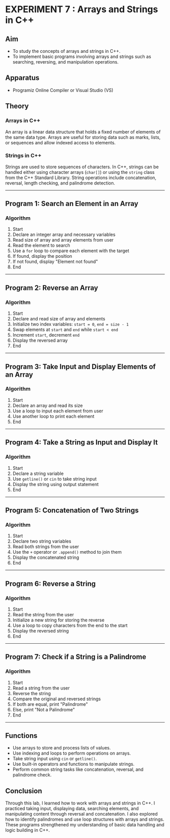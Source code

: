# EXPERIMENT 7 : Arrays and Strings in C++

## Aim
- To study the concepts of arrays and strings in C++.
- To implement basic programs involving arrays and strings such as searching, reversing, and manipulation operations.

## Apparatus
- Programiz Online Compiler or Visual Studio (VS)

## Theory

### Arrays in C++
An array is a linear data structure that holds a fixed number of elements of the same data type. Arrays are useful for storing data such as marks, lists, or sequences and allow indexed access to elements.

### Strings in C++
Strings are used to store sequences of characters. In C++, strings can be handled either using character arrays (`char[]`) or using the `string` class from the C++ Standard Library. String operations include concatenation, reversal, length checking, and palindrome detection.

---

## Program 1: Search an Element in an Array

### Algorithm
1. Start  
2. Declare an integer array and necessary variables  
3. Read size of array and array elements from user  
4. Read the element to search  
5. Use a `for` loop to compare each element with the target  
6. If found, display the position  
7. If not found, display "Element not found"  
8. End

---

## Program 2: Reverse an Array

### Algorithm
1. Start  
2. Declare and read size of array and elements  
3. Initialize two index variables: `start = 0`, `end = size - 1`  
4. Swap elements at `start` and `end` while `start < end`  
5. Increment `start`, decrement `end`  
6. Display the reversed array  
7. End

---

## Program 3: Take Input and Display Elements of an Array

### Algorithm
1. Start  
2. Declare an array and read its size  
3. Use a loop to input each element from user  
4. Use another loop to print each element  
5. End

---

## Program 4: Take a String as Input and Display It

### Algorithm
1. Start  
2. Declare a string variable  
3. Use `getline()` or `cin` to take string input  
4. Display the string using output statement  
5. End

---

## Program 5: Concatenation of Two Strings

### Algorithm
1. Start  
2. Declare two string variables  
3. Read both strings from the user  
4. Use the `+` operator or `.append()` method to join them  
5. Display the concatenated string  
6. End

---

## Program 6: Reverse a String

### Algorithm
1. Start  
2. Read the string from the user  
3. Initialize a new string for storing the reverse  
4. Use a loop to copy characters from the end to the start  
5. Display the reversed string  
6. End

---

## Program 7: Check if a String is a Palindrome

### Algorithm
1. Start  
2. Read a string from the user  
3. Reverse the string  
4. Compare the original and reversed strings  
5. If both are equal, print "Palindrome"  
6. Else, print "Not a Palindrome"  
7. End

---

## Functions

- Use arrays to store and process lists of values.
- Use indexing and loops to perform operations on arrays.
- Take string input using `cin` or `getline()`.
- Use built-in operators and functions to manipulate strings.
- Perform common string tasks like concatenation, reversal, and palindrome check.

## Conclusion
Through this lab, I learned how to work with arrays and strings in C++. I practiced taking input, displaying data, searching elements, and manipulating content through reversal and concatenation. I also explored how to identify palindromes and use loop structures with arrays and strings. These programs strengthened my understanding of basic data handling and logic building in C++.
